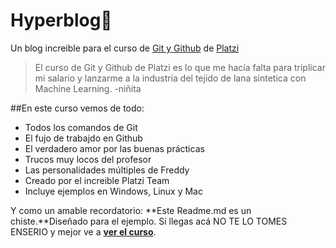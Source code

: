# Hyperblog💚
Un blog increible para el curso de [Git y Github](https://platzi.com/clases/git-github/ "Git y Github") de [Platzi](https://platzi.com/ "Platzi")
> El curso de Git y Github de Platzi es lo que me hacía falta para triplicar mi salario y lanzarme a la industria del tejido de lana sintetica con Machine Learning.
>-niñita

##En este curso vemos de todo:
- Todos los comandos de Git
- El fujo de trabajdo en Github
- El verdadero amor por las buenas prácticas
- Trucos muy locos del profesor
- Las personalidades múltiples de Freddy
- Creado por el increible Platzi Team
- Incluye ejemplos en Windows, Linux y Mac


Y como un amable recordatorio: **Este Readme.md es un chiste.**Diseñado para el ejemplo. Si llegas acá NO TE LO TOMES ENSERIO y mejor ve a [**ver el curso**](https://platzi.com/clases/git-github/ "ver el curso").

